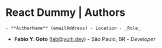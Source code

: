 # React Dummy | Authors

    - **AuthorName** (emailAddress) - Location - _Role_

- **Fabio Y. Goto** (lab@yuiti.dev) - São Paulo, BR - _Developer_
